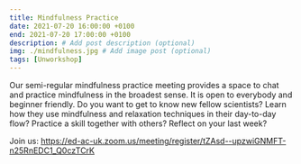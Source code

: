 ```yaml
---
title: Mindfulness Practice
date: 2021-07-20 16:00:00 +0100
end: 2021-07-20 17:00:00 +0100
description: # Add post description (optional)
img: ./mindfulness.jpg # Add image post (optional)
tags: [Unworkshop]
---
```


Our semi-regular mindfulness practice meeting provides a space to chat and
practice mindfulness in the broadest sense. It is open to everybody and
beginner friendly. Do you want to get to know new fellow scientists? Learn how
they use mindfulness and relaxation techniques in their day-to-day flow? Practice
a skill together with others? Reflect on your last week?

Join us: https://ed-ac-uk.zoom.us/meeting/register/tZAsd--upzwiGNMFT-n25RnEDC1_Q0czTCrK

